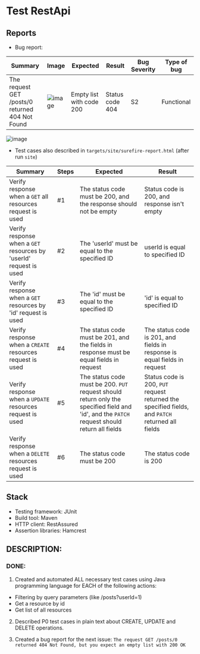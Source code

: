 # Test RestApi


## Reports
- Bug report: 
	
| Summary | Image  | Expected  | Result  | Bug Severity | Type of bug |
|---|---|---|---|---|---|
|The request GET /posts/0 returned 404 Not Found |![image](https://user-images.githubusercontent.com/54098301/138980980-546d2040-a1b8-4696-b6d6-cb4feefc59c2.png)| Empty list with code 200|Status code 404| S2 | Functional |

![image](https://user-images.githubusercontent.com/54098301/138982456-2ef63d67-6138-4c56-9b69-d9ecc91af657.png)

- Test cases also described in `targets/site/surefire-report.html` (after run `site`)

| Summary | Steps  | Expected  | Result  |
|---|---|---|---|
| Verify response when a `GET` all resources request is used  | #1  | The status code must be 200, and the response should not be empty | Status code is 200, and response isn't empty  |
| Verify response when a `GET` resources by 'userId' request is used  | #2  | The 'userId' must be equal to the specified ID| userId is equal to specified ID  | 
| Verify response when a `GET` resources by 'id' request is used  | #3  | The 'id' must be equal to the specified ID  | 'id' is equal to specified ID  |
| Verify response when a `CREATE` resources request is used | #4 | The status code must be 201, and the fields in response must be equal fields in request | The status code is 201, and fields in response is equal fields in request |
| Verify response when a `UPDATE` resources request is used | #5 | The status code must be 200. `PUT` request should return only the specified field and 'id', and the `PATCH` request should return all fields | Status code is 200, `PUT` request returned the specified fields, and `PATCH` returned all fields |
| Verify response when a `DELETE` resources request is used | #6 | The status code must be 200 | The status code is 200 |	


## Stack

- Testing framework: JUnit
- Build tool: Maven
- HTTP client: RestAssured
- Assertion libraries: Hamcrest

## DESCRIPTION:

### DONE:
1. Created and automated ALL necessary test cases using Java programming language for EACH of the following actions:
- Filtering by query parameters (like /posts?userId=1)
- Get a resource by id
- Get list of all resources

2. Described P0 test cases in plain text about CREATE, UPDATE and DELETE operations.
		
3. Created a bug report for the next issue:
`The request GET /posts/0 returned 404 Not Found, but you expect an empty list with 200 OK`

